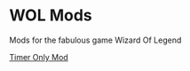 # WOL Mods
Mods for the fabulous game Wizard Of Legend


[Timer Only Mod](https://github.com/Kvadratisk/WOL/blob/main/Timer)
